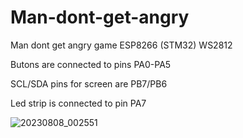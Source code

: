# Man-dont-get-angry
Man dont get angry game ESP8266 (STM32) WS2812

Butons are connected to pins PA0-PA5

SCL/SDA pins for screen are PB7/PB6

Led strip is connected to pin PA7

![20230808_002551](https://github.com/Itonkic/Man-dont-get-angry/assets/28485210/5df440f4-a865-47a0-937c-6820dab9d7df)
